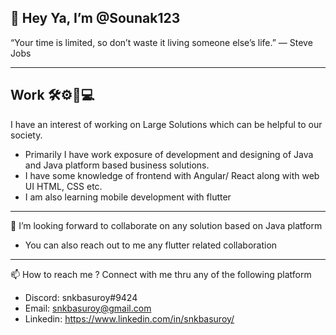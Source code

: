 👋 Hey Ya, I’m **@Sounak123**
------------------------------
“Your time is limited, so don’t waste it living someone else’s life.”
― Steve Jobs
_______________________________

Work 🛠⚙🔧💻
-------------------------------

I have an interest of working on Large Solutions which can be helpful to our society.
  * Primarily I have work exposure of development and designing of Java and Java platform based business solutions.
  * I have some knowledge of frontend with Angular/ React along with web UI HTML, CSS etc.
  * I am also learning mobile development with flutter  
----------------------------------------------------------
💞️ I’m looking forward to collaborate on any solution based on Java platform
  * You can also reach out to me any flutter related collaboration
----------------------------------------------------------
📫 How to reach me ? 
Connect with me thru any of the following platform
  - Discord: snkbasuroy#9424
  - Email: snkbasuroy@gmail.com
  - Linkedin: https://www.linkedin.com/in/snkbasuroy/

<!---
Sounak123/Sounak123 is a ✨ special ✨ repository because its `README.md` (this file) appears on your GitHub profile.
You can click the Preview link to take a look at your changes.
--->

